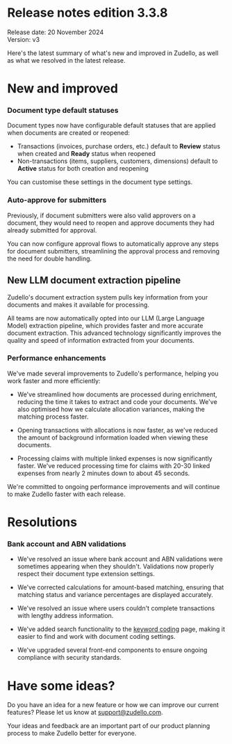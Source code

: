 # Release notes edition 3.3.8

Release date: 20 November 2024  
Version: v3

Here's the latest summary of what's new and improved in Zudello, as well as what we resolved in the latest release.

# New and improved

### Document type default statuses

Document types now have configurable default statuses that are applied when documents are created or reopened:
- Transactions (invoices, purchase orders, etc.) default to **Review** status when created and **Ready** status when reopened
- Non-transactions (items, suppliers, customers, dimensions) default to **Active** status for both creation and reopening

You can customise these settings in the document type settings.

### Auto-approve for submitters

Previously, if document submitters were also valid approvers on a document, they would need to reopen and approve documents they had already submitted for approval. 

You can now configure approval flows to automatically approve any steps for document submitters, streamlining the approval process and removing the need for double handling. 

## New LLM document extraction pipeline

Zudello's document extraction system pulls key information from your documents and makes it available for processing.

All teams are now automatically opted into our LLM (Large Language Model) extraction pipeline, which provides faster and more accurate document extraction. This advanced technology significantly improves the quality and speed of information extracted from your documents.

### Performance enhancements

We've made several improvements to Zudello's performance, helping you work faster and more efficiently:

- We've streamlined how documents are processed during enrichment, reducing the time it takes to extract and code your documents. We've also optimised how we calculate allocation variances, making the matching process faster.
  
- Opening transactions with allocations is now faster, as we've reduced the amount of background information loaded when viewing these documents.
  
- Processing claims with multiple linked expenses is now significantly faster. We've reduced processing time for claims with 20-30 linked expenses from nearly 2 minutes down to about 45 seconds.

We're committed to ongoing performance improvements and will continue to make Zudello faster with each release.

# Resolutions

### Bank account and ABN validations 

- We've resolved an issue where bank account and ABN validations were sometimes appearing when they shouldn't. Validations now properly respect their document type extension settings.
  
- We've corrected calculations for amount-based matching, ensuring that matching status and variance percentages are displayed accurately.

- We've resolved an issue where users couldn't complete transactions with lengthy address information.
  
- We've added search functionality to the [keyword coding](../business-rules/keyword-coding-rules.md) page, making it easier to find and work with document coding settings.
  
- We've upgraded several front-end components to ensure ongoing compliance with security standards.

# Have some ideas?

Do you have an idea for a new feature or how we can improve our current features? Please let us know at [support@zudello.com](mailto:support@zudello.com). 

Your ideas and feedback are an important part of our product planning process to make Zudello better for everyone.